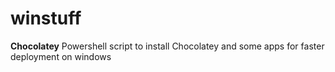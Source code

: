# winstuff
**Chocolatey**
Powershell script to install Chocolatey and some apps for faster deployment on windows
